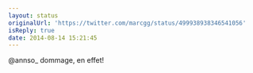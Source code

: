 ```yaml
---
layout: status
originalUrl: 'https://twitter.com/marcgg/status/499938938346541056'
isReply: true
date: 2014-08-14 15:21:45
---
```


@annso_ dommage, en effet!
